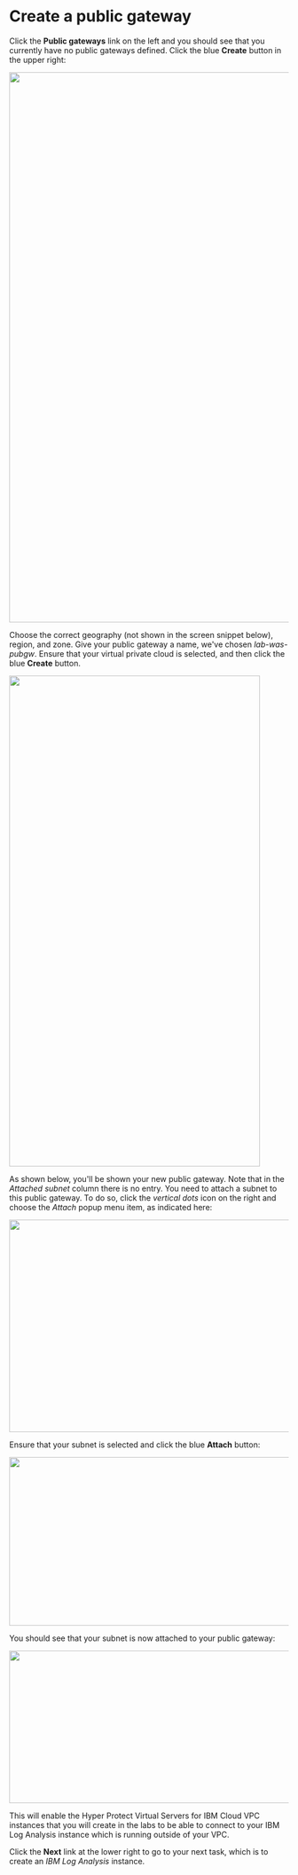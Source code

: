 # Create a public gateway

Click the **Public gateways** link on the left and you should see that you currently have no public gateways defined.  Click the blue **Create** button in the upper right:

<img src="../gw010.png" width="2457" height="992" />

Choose the correct geography (not shown in the screen snippet below), region, and zone.  Give your public gateway a name, we've chosen *lab-was-pubgw*. Ensure that your virtual private cloud is selected, and then click the blue **Create** button.

<img src="../gw020.png" width="452" height="885" />

As shown below, you'll be shown your new public gateway.  Note that in the _Attached subnet_ column there is no entry. You need to attach a subnet to this public gateway.  To do so, click the _vertical dots_ icon on the right and choose the _Attach_ popup menu item, as indicated here:

<img src="../gw030.png" width="1337" height="383" />

Ensure that your subnet is selected and click the blue **Attach** button:

<img src="../gw040.png" width="799" height="304" />

You should see that your subnet is now attached to your public gateway:

<img src="../gw050.png" width="1351" height="275" />

This will enable the Hyper Protect Virtual Servers for IBM Cloud VPC instances that you will create in the labs to be able to connect to your IBM Log Analysis instance which is running outside of your VPC.

Click the **Next** link at the lower right to go to your next task, which is to create an *IBM Log Analysis* instance.
